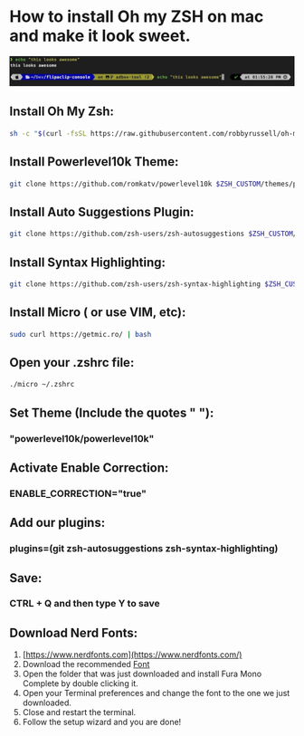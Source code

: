 # How to install Oh my ZSH on mac and make it look sweet. 

![beautiful!](./42A48A82-EF16-4519-98DC-338AAD743B0E_4_5005_c.jpeg "San Juan Mountains")


## Install Oh My Zsh: 
```sh
sh -c "$(curl -fsSL https://raw.githubusercontent.com/robbyrussell/oh-my-zsh/master/tools/install.sh)"
```
## Install Powerlevel10k Theme:
```sh
git clone https://github.com/romkatv/powerlevel10k $ZSH_CUSTOM/themes/powerlevel10k
``` 
## Install Auto Suggestions Plugin:
```sh
git clone https://github.com/zsh-users/zsh-autosuggestions $ZSH_CUSTOM/plugins/zsh-autosuggestions
``` 

## Install Syntax Highlighting:
```sh
git clone https://github.com/zsh-users/zsh-syntax-highlighting $ZSH_CUSTOM/plugins/zsh-syntax-highlighting
```

## Install Micro ( or use VIM, etc):
```sh
sudo curl https://getmic.ro/ | bash
```
## Open your .zshrc file:
```sh
./micro ~/.zshrc
```

## Set Theme (Include the quotes " "):
### "powerlevel10k/powerlevel10k"

## Activate Enable Correction:
### ENABLE_CORRECTION="true" 

## Add our plugins:
### plugins=(git zsh-autosuggestions zsh-syntax-highlighting) 

## Save:
### CTRL + Q and then type Y to save 


## Download Nerd Fonts:
1. [https://www.nerdfonts.com](https://www.nerdfonts.com/)
2. Download the recommended [Font](https://github.com/ryanoasis/nerd-fonts/releases/download/v2.1.0/FiraMono.zip)
3. Open the folder that was just downloaded and install Fura Mono Complete by double clicking it. 
4. Open your Terminal preferences and change the font to the one we just downloaded.  
5. Close and restart the terminal.
6. Follow the setup wizard and you are done! 
